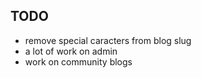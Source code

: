 ## TODO

- remove special caracters from blog slug
- a lot of work on admin
- work on community blogs
